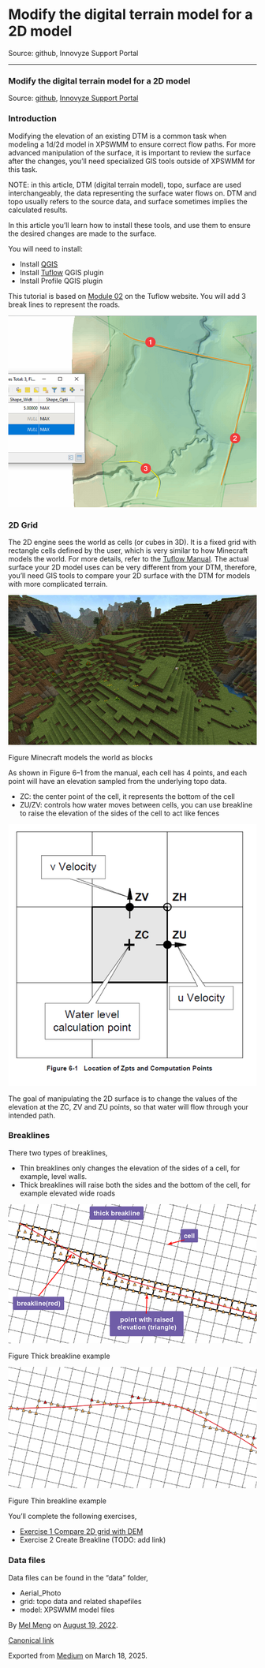 # Modify the digital terrain model for a 2D model

Source: github, Innovyze Support Portal

---

### Modify the digital terrain model for a 2D model

Source: [github](https://github.com/mel-meng/hhnote/tree/main/workflow/data/dtm/modify_elevation), [Innovyze Support Portal](https://innovyze.force.com/support/s/article/Modify-the-digital-terrain-model-for-a-2D-model)

### Introduction

Modifying the elevation of an existing DTM is a common task when modeling a 1d/2d model in XPSWMM to ensure correct flow paths. For more advanced manipulation of the surface, it is important to review the surface after the changes, you’ll need specialized GIS tools outside of XPSWMM for this task.

NOTE: in this article, DTM (digital terrain model), topo, surface are used interchangeably, the data representing the surface water flows on. DTM and topo usually refers to the source data, and surface sometimes implies the calculated results.

In this article you’ll learn how to install these tools, and use them to ensure the desired changes are made to the surface.

You will need to install:

* Install [QGIS](https://www.qgis.org/en/site/)
* Install [Tuflow](https://wiki.tuflow.com/index.php?title=TUFLOW_QGIS_Plugin) QGIS plugin
* Install Profile QGIS plugin

This tutorial is based on [Module 02](https://wiki.tuflow.com/index.php?title=Tutorial_M02) on the Tuflow website. You will add 3 break lines to represent the roads.

![](images\0__QnmKeMhPWF_JcUX.png)

### 2D Grid

The 2D engine sees the world as cells (or cubes in 3D). It is a fixed grid with rectangle cells defined by the user, which is very similar to how Minecraft models the world. For more details, refer to the [Tuflow Manual](https://www.tuflow.com/downloads/). The actual surface your 2D model uses can be very different from your DTM, therefore, you’ll need GIS tools to compare your 2D surface with the DTM for models with more complicated terrain.

![](images\0_pUB5EpZRjgMmeuK4.png)

Figure Minecraft models the world as blocks

As shown in Figure 6–1 from the manual, each cell has 4 points, and each point will have an elevation sampled from the underlying topo data.

* ZC: the center point of the cell, it represents the bottom of the cell
* ZU/ZV: controls how water moves between cells, you can use breakline to raise the elevation of the sides of the cell to act like fences

![](images\0_QLK47EDao4Eab29Z.png)

The goal of manipulating the 2D surface is to change the values of the elevation at the ZC, ZV and ZU points, so that water will flow through your intended path.

### Breaklines

There two types of breaklines,

* Thin breaklines only changes the elevation of the sides of a cell, for example, level walls.
* Thick breaklines will raise both the sides and the bottom of the cell, for example elevated wide roads

![](images\0_TdoCtwHk5AaHJyEw.png)

Figure Thick breakline example

![](images\0_DM0ua36VsrwzIpNC.png)

Figure Thin breakline example

You’ll complete the following exercises,

* [Exercise 1 Compare 2D grid with DEM](https://github.com/mel-meng/hhnote/blob/main/workflow/data/dtm/modify_elevation/Exercise%201%20Compare%202D%20grid%20with%20DEM.md)
* Exercise 2 Create Breakline (TODO: add link)

### Data files

Data files can be found in the “data” folder,

* Aerial\_Photo
* grid: topo data and related shapefiles
* model: XPSWMM model files

By [Mel Meng](https://medium.com/@mel-meng-pe) on [August 19, 2022](https://medium.com/p/862ad6bb04ed).

[Canonical link](https://medium.com/@mel-meng-pe/modify-the-digital-terrain-model-for-a-2d-model-862ad6bb04ed)

Exported from [Medium](https://medium.com) on March 18, 2025.